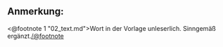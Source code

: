 Anmerkung:
----------

<@footnote 1 "02_text.md">Wort in der Vorlage unleserlich. Sinngemäß ergänzt.</@footnote>

